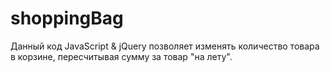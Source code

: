 # shoppingBag
Данный код JavaScript &amp; jQuery позволяет изменять количество товара в корзине, пересчитывая сумму за товар "на лету".
